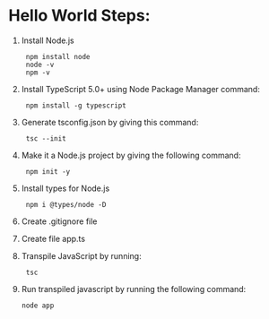 # Hello World Steps:

1. Install Node.js  

		npm install node
		node -v
		npm -v

2. Install TypeScript 5.0+ using Node Package Manager command:  

		npm install -g typescript

6. Generate tsconfig.json by giving this command:

		tsc --init

7. Make it a Node.js project by giving the following command:

		npm init -y

8. Install types for Node.js

		npm i @types/node -D

9. Create .gitignore file


10. Create file app.ts


9. Transpile JavaScript by running:

		tsc

10. Run transpiled javascript by running the following command:

		node app

